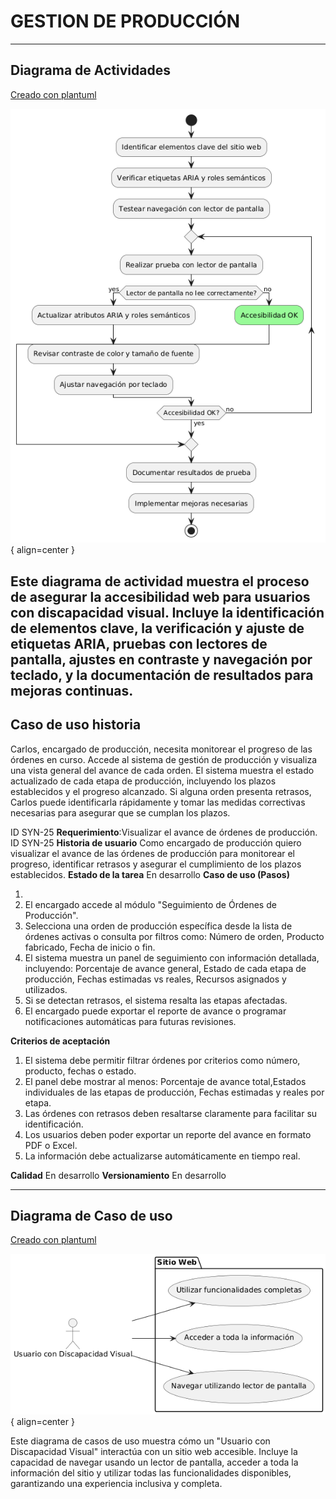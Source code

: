 # GESTION DE PRODUCCIÓN

------

## Diagrama de Actividades
[Creado con plantuml](https://plantuml.com/es/)

![Image title](./assets/images/macp-17.png){ align=center }

Este diagrama de actividad muestra el proceso de asegurar la accesibilidad web para usuarios con discapacidad visual. Incluye la identificación de elementos clave, la verificación y ajuste de etiquetas ARIA, pruebas con lectores de pantalla, ajustes en contraste y navegación por teclado, y la documentación de resultados para mejoras continuas.
---
###

## Caso de uso historia 
Carlos, encargado de producción, necesita monitorear el progreso de las órdenes en curso. Accede al sistema de gestión de producción y visualiza una vista general del avance de cada orden. El sistema muestra el estado actualizado de cada etapa de producción, incluyendo los plazos establecidos y el progreso alcanzado. Si alguna orden presenta retrasos, Carlos puede identificarla rápidamente y tomar las medidas correctivas necesarias para asegurar que se cumplan los plazos.

  <tr class="idtext principal">
    <td>ID SYN-25</td>
  </tr>
  <tr class="single text">
    <td><strong>Requerimiento</strong>:Visualizar el avance de órdenes de producción. ID SYN-25</td>
  </tr>
  <tr class="single gray">
    <td><strong>Historia de usuario</strong></td>
  </tr>
  <tr class="single text">
    <td>Como encargado de producción quiero visualizar el avance de las órdenes de producción para monitorear el progreso, identificar retrasos y asegurar el cumplimiento de los plazos establecidos.
</td>
  </tr>
  <tr class="duo">
    <th class="gray"><strong>Estado de la tarea</strong></th>
    <th>En desarrollo</th>
  </tr>
  <tr class="single gray">
    <td><strong>Caso de uso (Pasos)</strong></td>
  </tr>
  <tr class="single text">
    <td>
        <ol>
            <li>
             <li>El encargado accede al módulo "Seguimiento de Órdenes de Producción".</li>
              <li>Selecciona una orden de producción específica desde la lista de órdenes activas o consulta por filtros como: Número de orden, Producto fabricado, Fecha de inicio o fin.</li>
              <li>El sistema muestra un panel de seguimiento con información detallada, incluyendo:  Porcentaje de avance general, Estado de cada etapa de producción, Fechas estimadas vs reales, Recursos asignados y utilizados.</li>
              <li>Si se detectan retrasos, el sistema resalta las etapas afectadas.</li>
              <li>El encargado puede exportar el reporte de avance o programar notificaciones automáticas para futuras revisiones.</li>
        </ol>
    </td>
  </tr>
  <tr class="single gray">
    <td><strong>Criterios de aceptación</strong></td>
  </tr>
  <tr class="single text">
    <td>
        <ol>
              <li>El sistema debe permitir filtrar órdenes por criterios como número, producto, fechas o estado.</li>
              <li>El panel debe mostrar al menos: Porcentaje de avance total,Estados individuales de las etapas de producción, Fechas estimadas y reales por etapa.</li>
              <li>Las órdenes con retrasos deben resaltarse claramente para facilitar su identificación.</li>
              <li>Los usuarios deben poder exportar un reporte del avance en formato PDF o Excel.</li>
              <li>La información debe actualizarse automáticamente en tiempo real.</li>
            </ol>
 <tr class="duo">
    <th class="gray"><strong>Calidad</strong></th>
    <th>En desarrollo</th>
  </tr>
  <tr class="duo">
    <th class="gray"><strong>Versionamiento</strong></th>
    <th>En desarrollo</th>
  </tr>
</table>



---
## Diagrama de Caso de uso
[Creado con plantuml](https://plantuml.com/es/)

![Image title](./assets/images/DIAGRAMAS%20DE%20CASO%20DE%20USO/CASO17.png){ align=center }

Este diagrama de casos de uso muestra cómo un "Usuario con Discapacidad Visual" interactúa con un sitio web accesible. Incluye la capacidad de navegar usando un lector de pantalla, acceder a toda la información del sitio y utilizar todas las funcionalidades disponibles, garantizando una experiencia inclusiva y completa.
 